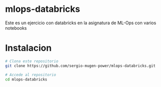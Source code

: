 # mlops-databricks
Este es un ejercicio con databricks en la asignatura de ML-Ops con varios notebooks
# Instalacion
```bash
# Clona este repositorio
git clone https://github.com/sergio-mugen-power/mlops-databricks.git

# Accede al repositorio
cd mlops-databricks


